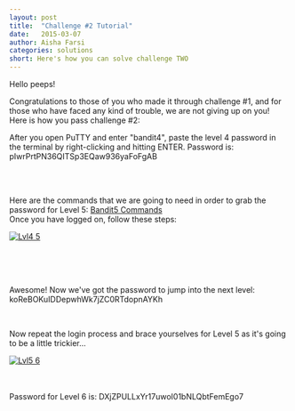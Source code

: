 ```yaml
---
layout: post
title:  "Challenge #2 Tutorial"
date:   2015-03-07 
author: Aisha Farsi
categories: solutions
short: Here's how you can solve challenge TWO
---
```


Hello peeps!

Congratulations to those of you who made it through challenge #1, and for those who have faced any kind of trouble, we are not giving up on you! 
Here is how you pass challenge #2:

After you open PuTTY and enter "bandit4", paste the level 4 password in the terminal by right-clicking and hitting ENTER.
Password is: pIwrPrtPN36QITSp3EQaw936yaFoFgAB

<BR>
<BR>


Here are the commands that we are going to need in order to grab the password for Level 5: [Bandit5 Commands](http://overthewire.org/wargames/bandit/bandit5.html)
<BR>
Once you have logged on, follow these steps:


<a href='http://postimg.org/image/manp7t53h/full/' target='_blank'><img src='http://s6.postimg.org/xa8wjevip/Lvl4_5.jpg' border='0' alt="Lvl4 5" /></a><br /><a target='_blank' href='http://postimage.org/'></a><br /><br />


<BR>

Awesome! Now we've got the password to jump into the next level: koReBOKuIDDepwhWk7jZC0RTdopnAYKh

<BR>

Now repeat the login process and brace yourselves for Level 5 as it's going to be a little trickier...
<BR>

<a href='http://postimg.org/image/kf1f3k9ot/full/' target='_blank'><img src='http://s6.postimg.org/ri9aj6f4h/Lvl5_6.jpg' border='0' alt="Lvl5 6" /></a><br /><a target='_blank' href='http://postimage.org/app.php'></a><br /><br />

Password for Level 6 is: DXjZPULLxYr17uwoI01bNLQbtFemEgo7

